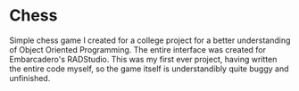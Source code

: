 # Chess
Simple chess game I created for a college project for a better understanding of Object Oriented Programming.
The entire interface was created for Embarcadero's RADStudio. This was my first ever project, having written the entire code myself, so the game itself is understandibly quite buggy and unfinished.
